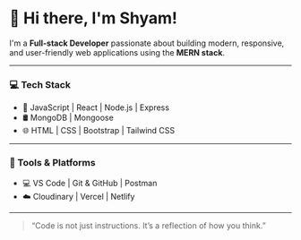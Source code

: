 # 👋 Hi there, I'm Shyam!

I'm a **Full-stack Developer** passionate about building modern, responsive, and user-friendly web applications using the **MERN stack**.

---

### 💻 Tech Stack
- 🚀 JavaScript | React | Node.js | Express
- 🛢️ MongoDB | Mongoose
- 🌐 HTML | CSS | Bootstrap | Tailwind CSS

---

### 🔧 Tools & Platforms
- 💻 VS Code | Git & GitHub | Postman
- ☁️ Cloudinary | Vercel | Netlify

---

> “Code is not just instructions. It’s a reflection of how you think.”
